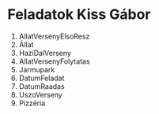 # Feladatok Kiss Gábor
1. AllatVersenyElsoResz
2. Állat
3. HaziDalVerseny
4. AllatVersenyFolytatas
5. Jarmupark
6. DatumFeladat
7. DatumRaadas
8. UszoVerseny
9. Pizzéria
